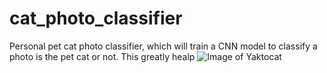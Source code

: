 # cat_photo_classifier
Personal pet cat photo classifier, which will train a CNN model to classify a photo is the pet cat or not. 
 This greatly healp
![Image of Yaktocat](https://octodex.github.com/images/yaktocat.png)
